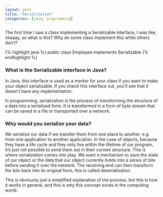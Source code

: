 ```yaml
---
layout: post
title: "Serialization"
categories: [java, programming]
---
```


The first time I saw a class implementing a Serializable interface, I was like, okaaay, so what is this? Why do some class implement this while others don’t?

{% highlight java %}
public class Employee implements Serializable
{% endhighlight %}

### What is the Serializable interface in Java?
In Java, this interface is used as a marker for your class if you want to make your object serializable. If you check this interface out, you’ll see that it doesn’t have any implementation.

In programming, serialization is the process of transforming the structure of a data into a serialized form. It is transformed in a form of byte stream that can be saved in a file or transported over a network.

### Why would you serialize your data?

We serialize our data if we transfer them from one place to another, e.g. from one application to another application. In the case of objects, because they have a life cycle and they only live within the lifetime of our program, it’s just not possible to send them out in their current structure. This is where serialization comes into play. We want a mechanism to save the state of our object or the data that our object currently holds into a series of bits before sending it over the network. The receiving end can then transform the bits back into its original form, this is called deserialization.

This is obviously just a simplified explanation of the process, but this is how it works in general, and this is why this concept exists in the computing world.
